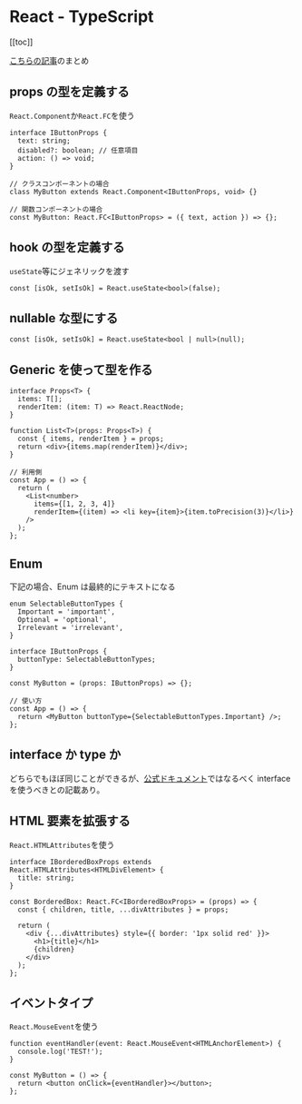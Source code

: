 # React - TypeScript

[[toc]]

[こちらの記事](https://blog.bitsrc.io/react-typescript-cheetsheet-2b6fa2cecfe2)のまとめ

## props の型を定義する

`React.Component`か`React.FC`を使う

```tsx
interface IButtonProps {
  text: string;
  disabled?: boolean; // 任意項目
  action: () => void;
}

// クラスコンポーネントの場合
class MyButton extends React.Component<IButtonProps, void> {}

// 関数コンポーネントの場合
const MyButton: React.FC<IButtonProps> = ({ text, action }) => {};
```

## hook の型を定義する

`useState`等にジェネリックを渡す

```tsx
const [isOk, setIsOk] = React.useState<bool>(false);
```

## nullable な型にする

```tsx
const [isOk, setIsOk] = React.useState<bool | null>(null);
```

## Generic を使って型を作る

```tsx
interface Props<T> {
  items: T[];
  renderItem: (item: T) => React.ReactNode;
}

function List<T>(props: Props<T>) {
  const { items, renderItem } = props;
  return <div>{items.map(renderItem)}</div>;
}

// 利用側
const App = () => {
  return (
    <List<number>
      items={[1, 2, 3, 4]}
      renderItem={(item) => <li key={item}>{item.toPrecision(3)}</li>}
    />
  );
};
```

## Enum

下記の場合、Enum は最終的にテキストになる

```tsx
enum SelectableButtonTypes {
  Important = 'important',
  Optional = 'optional',
  Irrelevant = 'irrelevant',
}

interface IButtonProps {
  buttonType: SelectableButtonTypes;
}

const MyButton = (props: IButtonProps) => {};

// 使い方
const App = () => {
  return <MyButton buttonType={SelectableButtonTypes.Important} />;
};
```

## interface か type か

どちらでもほぼ同じことができるが、[公式ドキュメント](https://www.typescriptlang.org/docs/handbook/advanced-types.html#interfaces-vs-type-aliases)ではなるべく interface を使うべきとの記載あり。

## HTML 要素を拡張する

`React.HTMLAttributes`を使う

```tsx
interface IBorderedBoxProps extends React.HTMLAttributes<HTMLDivElement> {
  title: string;
}

const BorderedBox: React.FC<IBorderedBoxProps> = (props) => {
  const { children, title, ...divAttributes } = props;

  return (
    <div {...divAttributes} style={{ border: '1px solid red' }}>
      <h1>{title}</h1>
      {children}
    </div>
  );
};
```

## イベントタイプ

`React.MouseEvent`を使う

```tsx
function eventHandler(event: React.MouseEvent<HTMLAnchorElement>) {
  console.log('TEST!');
}

const MyButton = () => {
  return <button onClick={eventHandler}></button>;
};
```
